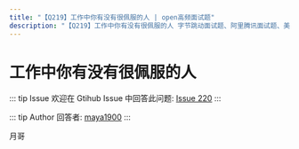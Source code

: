 ```yaml
---
title: "【Q219】工作中你有没有很佩服的人 | open高频面试题"
description: "【Q219】工作中你有没有很佩服的人 字节跳动面试题、阿里腾讯面试题、美团小米面试题。"
---
```


# 工作中你有没有很佩服的人

::: tip Issue
欢迎在 Gtihub Issue 中回答此问题: [Issue 220](https://github.com/shfshanyue/Daily-Question/issues/220)
:::

::: tip Author
回答者: [maya1900](https://github.com/maya1900)
:::

月哥
